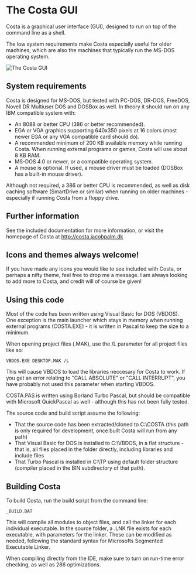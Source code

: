 # The Costa GUI
Costa is a graphical user interface (GUI), designed to run on top of the
command line as a shell.

The low system requirements make Costa especially useful for older machines,
which are also the machines that typically run the MS-DOS operating system.

![The Costa GUI](https://costa.jacobpalm.dk/assets/img/screenshots/aboutbox.png)

## System requirements
Costa is designed for MS-DOS, but tested with PC-DOS, DR-DOS, FreeDOS, 
Novell DR Multiuser DOS and DOSBox as well. In theory it should run on any
IBM compatible system with:

  * An 8088 or better CPU (386 or better recommended).
  * EGA or VGA graphics supporting 640x350 pixels at 16 colors (most newer EGA
    or any VGA compatible card should do).
  * A recommended minimum of 200 KB available memory while running Costa.
    When running external programs or games, Costa will use about 8 KB RAM.
  * MS-DOS 4.0 or newer, or a compatible operating system.
  * A mouse is optional. If used, a mouse driver must be loaded (DOSBox
    has a built-in mouse driver).

Although not required, a 386 or better CPU is recommended, as well as disk
caching software (SmartDrive or similar) when running on older machines -
especially if running Costa from a floppy drive.

## Further information
See the included documentation for more information, or visit the homepage
of Costa at
  http://costa.jacobpalm.dk
  
## Icons and themes always welcome!
If you have made any icons you would like to see included with Costa, or
perhaps a nifty theme, feel free to drop me a message. I am always looking
to add more to Costa, and credit will of course be given! 

## Using this code
Most of the code has been written using Visual Basic for DOS (VBDOS). One
exception is the main launcher which stays in memory when running external
programs (COSTA.EXE) - it is written in Pascal to keep the size to a minimum.

When opening project files (.MAK), use the /L parameter for all project files
like so:

```
VBDOS.EXE DESKTOP.MAK /L
```

This will cause VBDOS to load the libraries neccesary for Costa to work.
If you get an error relating to "CALL ABSOLUTE" or "CALL INTERRUPT", you have 
probably not used this parameter when starting VBDOS.

COSTA.PAS is written using Borland Turbo Pascal, but should be compatible
with Microsoft QuickPascal as well - although this has not been fully tested.

The source code and build script assume the following:
  * That the source code has been extracted/cloned to C:\COSTA (this path is
    only required for development, once built Costa will run from any path)
  * That Visual Basic for DOS is installed to C:\VBDOS, in a flat structure -
    that is, all files placed in the folder directly, including libraries and
    include files
  * That Turbo Pascal is installed in C:\TP using default folder structure
    (compiler placed in the BIN subdirectory of that path).

## Building Costa
To build Costa, run the build script from the command line:

```
_BUILD.BAT
```

This will compile all modules to object files, and call the linker for each
individual executable. In the source folder, a .LNK file exists for each
executable, with parameters for the linker. These can be modified as needed,
following the standard syntax for Microsofts Segmented Executable Linker.

When compiling directly from the IDE, make sure to turn on run-time error
checking, as well as 286 optimizations.
